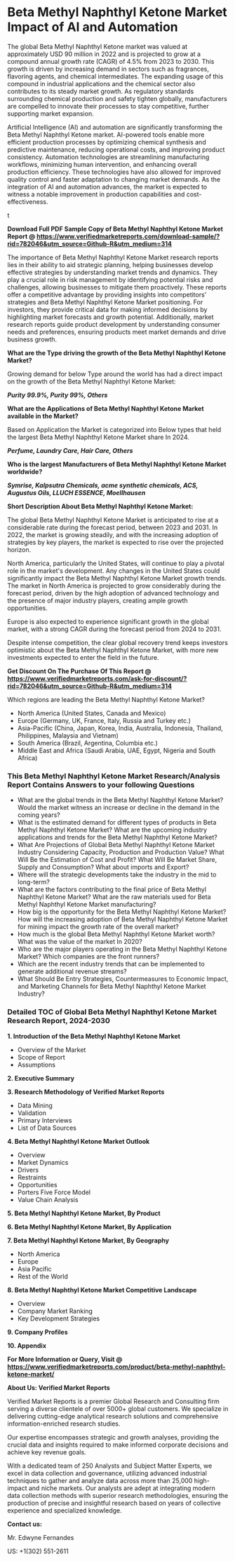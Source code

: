 <meta name="title" content="Global Beta Methyl Naphthyl Ketone Market Impact of AI and Automation"><meta name="description" content="The global Beta Methyl Naphthyl Ketone market was valued at approximately USD 90 million in 2022 and is projected to grow at a compound annual growth rate (CAGR) of 4."><meta name="title" content="Beta Methyl Naphthyl Ketone Market Size, Share, Scope, Trends, Growth, Opportunities, Analysis, Forecast"><h1>Beta Methyl Naphthyl Ketone Market Impact of AI and Automation</h1><p>The global Beta Methyl Naphthyl Ketone market was valued at approximately USD 90 million in 2022 and is projected to grow at a compound annual growth rate (CAGR) of 4.5% from 2023 to 2030. This growth is driven by increasing demand in sectors such as fragrances, flavoring agents, and chemical intermediates. The expanding usage of this compound in industrial applications and the chemical sector also contributes to its steady market growth. As regulatory standards surrounding chemical production and safety tighten globally, manufacturers are compelled to innovate their processes to stay competitive, further supporting market expansion.</p><p>Artificial Intelligence (AI) and automation are significantly transforming the Beta Methyl Naphthyl Ketone market. AI-powered tools enable more efficient production processes by optimizing chemical synthesis and predictive maintenance, reducing operational costs, and improving product consistency. Automation technologies are streamlining manufacturing workflows, minimizing human intervention, and enhancing overall production efficiency. These technologies have also allowed for improved quality control and faster adaptation to changing market demands. As the integration of AI and automation advances, the market is expected to witness a notable improvement in production capabilities and cost-effectiveness.</p>t</p><p id="" class=""><strong>Download Full PDF Sample Copy of Beta Methyl Naphthyl Ketone Market Report @ <a href="https://www.verifiedmarketreports.com/download-sample/?rid=782046&utm_source=Github-R&utm_medium=314" target="_blank">https://www.verifiedmarketreports.com/download-sample/?rid=782046&utm_source=Github-R&utm_medium=314</a></strong></p><p>The importance of&nbsp;Beta Methyl Naphthyl Ketone Market research reports lies in their ability to aid strategic planning, helping businesses develop effective strategies by understanding market trends and dynamics. They play a crucial role in risk management by identifying potential risks and challenges, allowing businesses to mitigate them proactively. These reports offer a competitive advantage by providing insights into competitors' strategies and Beta Methyl Naphthyl Ketone Market positioning. For investors, they provide critical data for making informed decisions by highlighting market forecasts and growth potential. Additionally, market research reports guide product development by understanding consumer needs and preferences, ensuring products meet market demands and drive business growth.</p><p><strong>What are the&nbsp;Type driving the growth of the Beta Methyl Naphthyl Ketone Market?</strong></p><p id="" class="">Growing demand for below Type around the world has had a direct impact on the growth of the Beta Methyl Naphthyl Ketone Market:</p><em><strong>Purity 99.9%, Purity 99%, Others</strong></em></p><strong>What are the&nbsp;Applications&nbsp;of Beta Methyl Naphthyl Ketone Market available in the Market?</strong></p><p id="" class="">Based on Application the Market is categorized into Below types that held the largest Beta Methyl Naphthyl Ketone Market share In 2024.</p><em><strong>Perfume, Laundry Care, Hair Care, Others</strong></em></p><strong>Who is the largest Manufacturers of Beta Methyl Naphthyl Ketone Market worldwide?</strong></p><p><em><strong>Symrise, Kalpsutra Chemicals, acme synthetic chemicals, ACS, Augustus Oils, LLUCH ESSENCE, Moellhausen</strong></em></p><p id="" class=""><strong>Short Description About Beta Methyl Naphthyl Ketone Market:</strong></p><p>The global Beta Methyl Naphthyl Ketone Market is anticipated to rise at a considerable rate during the forecast period, between 2023 and 2031. In 2022, the market is growing steadily, and with the increasing adoption of strategies by key players, the market is expected to rise over the projected horizon.</p><p>North America, particularly the United States, will continue to play a pivotal role in the market's development. Any changes in the United States could significantly impact the Beta Methyl Naphthyl Ketone Market growth trends. The market in North America is projected to grow considerably during the forecast period, driven by the high adoption of advanced technology and the presence of major industry players, creating ample growth opportunities.</p><p>Europe is also expected to experience significant growth in the global market, with a strong CAGR during the forecast period from 2024 to 2031.</p><p>Despite intense competition, the clear global recovery trend keeps investors optimistic about the Beta Methyl Naphthyl Ketone Market, with more new investments expected to enter the field in the future.</p><p id="" class=""><strong>Get Discount On The Purchase Of This Report @ <a href="https://www.verifiedmarketreports.com/ask-for-discount/?rid=782046&utm_source=Github-R&utm_medium=314" target="_blank">https://www.verifiedmarketreports.com/ask-for-discount/?rid=782046&utm_source=Github-R&utm_medium=314</a></strong></p>Which regions are leading the Beta Methyl Naphthyl Ketone Market?</p><ul><li>North America (United States, Canada and Mexico)</li><li>Europe (Germany, UK, France, Italy, Russia and Turkey etc.)</li><li>Asia-Pacific (China, Japan, Korea, India, Australia, Indonesia, Thailand, Philippines, Malaysia and Vietnam)</li><li>South America (Brazil, Argentina, Columbia etc.)</li><li>Middle East and Africa (Saudi Arabia, UAE, Egypt, Nigeria and South Africa)</li></ul><h3 id="" class="">This Beta Methyl Naphthyl Ketone Market Research/Analysis Report Contains Answers to your following Questions</h3><ul><li>What are the global trends in the Beta Methyl Naphthyl Ketone Market? Would the market witness an increase or decline in the demand in the coming years?</li><li>What is the estimated demand for different types of products in Beta Methyl Naphthyl Ketone Market? What are the upcoming industry applications and trends for the Beta Methyl Naphthyl Ketone Market?</li><li>What Are Projections of Global Beta Methyl Naphthyl Ketone Market Industry Considering Capacity, Production and Production Value? What Will Be the Estimation of Cost and Profit? What Will Be Market Share, Supply and Consumption? What about imports and Export?</li><li>Where will the strategic developments take the industry in the mid to long-term?</li><li>What are the factors contributing to the final price of Beta Methyl Naphthyl Ketone Market? What are the raw materials used for Beta Methyl Naphthyl Ketone Market manufacturing?</li><li>How big is the opportunity for the Beta Methyl Naphthyl Ketone Market? How will the increasing adoption of Beta Methyl Naphthyl Ketone Market for mining impact the growth rate of the overall market?</li><li>How much is the global Beta Methyl Naphthyl Ketone Market worth? What was the value of the market In 2020?</li><li>Who are the major players operating in the Beta Methyl Naphthyl Ketone Market? Which companies are the front runners?</li><li>Which are the recent industry trends that can be implemented to generate additional revenue streams?</li><li>What Should Be Entry Strategies, Countermeasures to Economic Impact, and Marketing Channels for Beta Methyl Naphthyl Ketone Market Industry?</li></ul><h3 id="" class="">Detailed TOC of Global Beta Methyl Naphthyl Ketone Market Research Report, 2024-2030</h3><p id="" class=""><strong>1. Introduction of the Beta Methyl Naphthyl Ketone Market</strong></p><ul><li>Overview of the Market</li><li>Scope of Report</li><li>Assumptions</li></ul><p id="" class=""><strong>2. Executive Summary</strong></p><p id="" class=""><strong>3. Research Methodology of Verified Market Reports</strong></p><ul><li>Data Mining</li><li>Validation</li><li>Primary Interviews</li><li>List of Data Sources</li></ul><p id="" class=""><strong>4. Beta Methyl Naphthyl Ketone Market Outlook</strong></p><ul><li>Overview</li><li>Market Dynamics</li><li>Drivers</li><li>Restraints</li><li>Opportunities</li><li>Porters Five Force Model</li><li>Value Chain Analysis</li></ul><p id="" class=""><strong>5. Beta Methyl Naphthyl Ketone Market, By Product</strong></p><p id="" class=""><strong>6. Beta Methyl Naphthyl Ketone Market, By Application</strong></p><p id="" class=""><strong>7. Beta Methyl Naphthyl Ketone Market, By Geography</strong></p><ul><li>North America</li><li>Europe</li><li>Asia Pacific</li><li>Rest of the World</li></ul><p id="" class=""><strong>8. Beta Methyl Naphthyl Ketone Market Competitive Landscape</strong></p><ul><li>Overview</li><li>Company Market Ranking</li><li>Key Development Strategies</li></ul><p id="" class=""><strong>9. Company Profiles</strong></p><p id="" class=""><strong>10. Appendix</strong></p><p id="" class=""><strong>For More Information or Query, Visit @ <a href="https://www.verifiedmarketreports.com/product/beta-methyl-naphthyl-ketone-market/" target="_blank">https://www.verifiedmarketreports.com/product/beta-methyl-naphthyl-ketone-market/</a></strong></p><p id="" class=""><strong>About Us: Verified Market Reports</strong></p><p id="" class="">Verified Market Reports is a premier Global Research and Consulting firm serving a diverse clientele of over 5000+ global customers. We specialize in delivering cutting-edge analytical research solutions and comprehensive information-enriched research studies.</p><p id="" class="">Our expertise encompasses strategic and growth analyses, providing the crucial data and insights required to make informed corporate decisions and achieve key revenue goals.</p><p id="" class="">With a dedicated team of 250 Analysts and Subject Matter Experts, we excel in data collection and governance, utilizing advanced industrial techniques to gather and analyze data across more than 25,000 high-impact and niche markets. Our analysts are adept at integrating modern data collection methods with superior research methodologies, ensuring the production of precise and insightful research based on years of collective experience and specialized knowledge.</p><p id="" class=""><strong>Contact us:</strong></p><p id="" class="">Mr. Edwyne Fernandes</p><p id="" class="">US: +1(302) 551-2611</p>